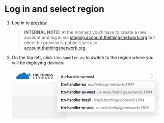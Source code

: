 # Log in and select region

1.  Log in to [preview](https://preview.dashboard.thethingsnetwork.org/)

    > **INTERNAL NOTE:** At the moment you'll have to create a new account and log in via [staging.account.thethingsnetwork.org](https://staging.account.thethingsnetwork.org) but once the preview is public it will use [account.thethingsnetwork.org](https://account.thethingsnetwork.org).

2.  On the top left, click `ttn-handler-eu` to switch to the region where you will be deploying devices:

    ![Switch Region](/assets/dashboard-region.png)